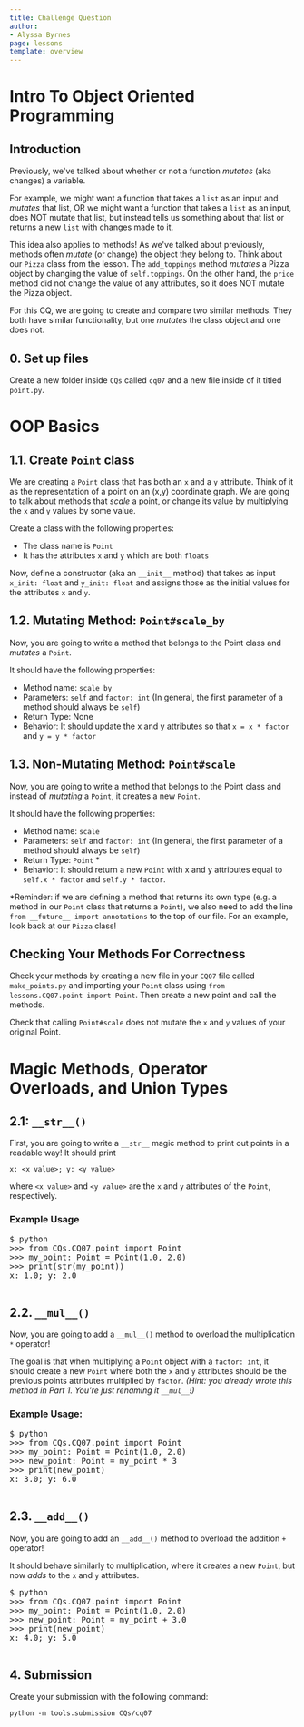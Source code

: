```yaml
---
title: Challenge Question 
author:
- Alyssa Byrnes
page: lessons
template: overview
---
```


# Intro To Object Oriented Programming 

## Introduction

Previously, we've talked about whether or not a function *mutates* (aka changes) a variable. 

For example, we might want a function that takes a `list` as an input and *mutates* that list, OR we might want a function that takes a `list` as an input, does NOT mutate that list, but instead tells us something about that list or returns a new `list` with changes made to it. 

This idea also applies to methods! As we've talked about previously, methods often *mutate* (or change) the object they belong to. Think about our `Pizza` class from the lesson. The `add_toppings` method *mutates* a Pizza object by changing the value of `self.toppings`. On the other hand, the `price` method did not change the value of any attributes, so it does NOT mutate the Pizza object.

For this CQ, we are going to create and compare two similar methods. They both have similar functionality, but one *mutates* the class object and one does not.

## 0. Set up files
Create a new folder inside `CQs` called `cq07` and a new file inside of it titled `point.py`.

# OOP Basics

## 1.1. Create `Point` class

We are creating a `Point` class that has both an `x` and a `y` attribute. Think of it as the representation of a point on an (x,y) coordinate graph. We are going to talk about methods that *scale* a point, or change its value by multiplying the `x` and `y` values by some value.

Create a class with the following properties:

* The class name is `Point`
* It has the attributes `x` and `y` which are both `floats`

Now, define a constructor (aka an `__init__` method) that takes as input `x_init: float` and `y_init: float` and assigns those as the initial values for the attributes `x` and `y`. 

## 1.2. Mutating Method: `Point#scale_by`

Now, you are going to write a method that belongs to the Point class and *mutates* a `Point`. 

It should have the following properties:

* Method name: `scale_by`
* Parameters: `self` and `factor: int` (In general, the first parameter of a method should always be `self`)
* Return Type: None
* Behavior: It should update the x and y attributes so that `x = x * factor` and `y = y * factor`



## 1.3. Non-Mutating Method: `Point#scale`

Now, you are going to write a method that belongs to the Point class and instead of *mutating* a `Point`, it creates a new `Point`. 

It should have the following properties:

* Method name: `scale`
* Parameters: `self` and `factor: int` (In general, the first parameter of a method should always be `self`)
* Return Type: `Point` *
* Behavior: It should return a new `Point` with x and y attributes equal to `self.x * factor` and `self.y * factor`. 

*Reminder: if we are defining a method that returns its own type (e.g. a method in our `Point` class that returns a `Point`), we also need to add the line `from __future__ import annotations` to the top of our file. For an example, look back at our `Pizza` class!

## Checking Your Methods For Correctness

Check your methods by creating a new file in your `CQ07` file called `make_points.py` and importing your `Point` class using `from lessons.CQ07.point import Point`. Then create a new point and call the methods.

Check that calling `Point#scale` does not mutate the `x` and `y` values of your original Point.


# Magic Methods, Operator Overloads, and Union Types

## 2.1: `__str__()`

First, you are going to write a `__str__` magic method to print out points in a readable way! It should print 

```x: <x value>; y: <y value>```

where `<x value>` and `<y value>` are the `x` and `y` attributes of the `Point`, respectively.

### Example Usage

<pre>
<div class="terminal">$ python 
>>> from CQs.CQ07.point import Point
>>> my_point: Point = Point(1.0, 2.0)
>>> print(str(my_point))
x: 1.0; y: 2.0
</div>
</pre>

## 2.2. `__mul__()`

Now, you are going to add a `__mul__()` method to overload the multiplication `*` operator!

The goal is that when multiplying a `Point` object with a `factor: int`, it should create a new `Point` where both the `x` and `y` attributes should be the previous points attributes multiplied by `factor`. *(Hint: you already wrote this method in Part 1. You're just renaming it `__mul__`!)*

### Example Usage:

<pre>
<div class="terminal">$ python 
>>> from CQs.CQ07.point import Point
>>> my_point: Point = Point(1.0, 2.0)
>>> new_point: Point = my_point * 3
>>> print(new_point)
x: 3.0; y: 6.0
</div>
</pre>

<!-- ## 2.2.1: Union Types
Now, modify `__mul__` so that the `factor` parameter can be either a `float` or an `int`!

### Example Usage:
<pre>
<div class="terminal">$ python 
>>> from CQs.CQ07.point import Point
>>> my_point: Point = Point(1.0, 2.0)
>>> new_point: Point = my_point * 3.0
>>> print(new_point)
x: 3.0; y: 6.0
</div>
</pre> -->

## 2.3. `__add__()`

Now, you are going to add an `__add__()` method to overload the addition `+` operator!

It should behave similarly to multiplication, where it creates a new `Point`, but now *adds* to the `x` and `y` attributes.

<pre>
<div class="terminal">$ python 
>>> from CQs.CQ07.point import Point
>>> my_point: Point = Point(1.0, 2.0)
>>> new_point: Point = my_point + 3.0
>>> print(new_point)
x: 4.0; y: 5.0
</div>
</pre>

<!-- ## 2.3.1: Union Types
Now, modify `__add__` so that the `factor` parameter can be either a `float` or an `int`! -->



## 4. Submission

Create your submission with the following command:

```
python -m tools.submission CQs/cq07
```
